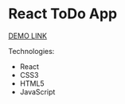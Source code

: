 # React ToDo App
[DEMO LINK](https://nazmeln.github.io/react_todo-app/)

Technologies:
- React
- CSS3
- HTML5
- JavaScript

